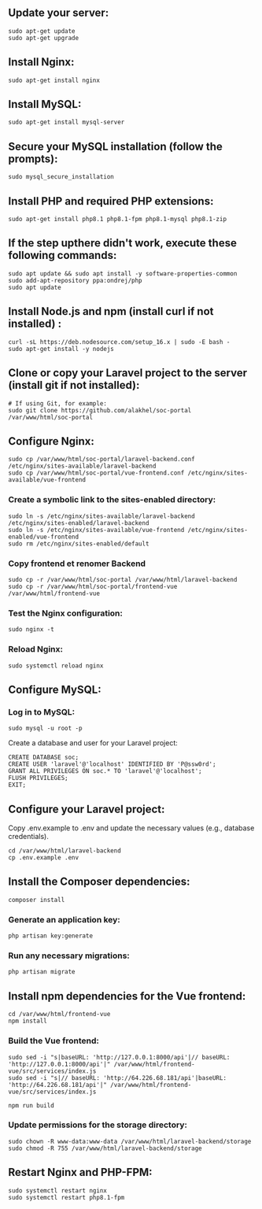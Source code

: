 ## Update your server:
```
sudo apt-get update
sudo apt-get upgrade
```

## Install Nginx:
```
sudo apt-get install nginx
```

## Install MySQL:
```
sudo apt-get install mysql-server
```

## Secure your MySQL installation (follow the prompts):
```
sudo mysql_secure_installation
```

## Install PHP and required PHP extensions:
```
sudo apt-get install php8.1 php8.1-fpm php8.1-mysql php8.1-zip
```

## If the step upthere didn't work, execute these following commands:
```
sudo apt update && sudo apt install -y software-properties-common 
sudo add-apt-repository ppa:ondrej/php 
sudo apt update
```

## Install Node.js and npm (install curl if not installed) :
```
curl -sL https://deb.nodesource.com/setup_16.x | sudo -E bash -
sudo apt-get install -y nodejs
```

## Clone or copy your Laravel project to the server (install git if not installed):
```
# If using Git, for example:
sudo git clone https://github.com/alakhel/soc-portal /var/www/html/soc-portal
```

## Configure Nginx:
```
sudo cp /var/www/html/soc-portal/laravel-backend.conf /etc/nginx/sites-available/laravel-backend
sudo cp /var/www/html/soc-portal/vue-frontend.conf /etc/nginx/sites-available/vue-frontend
```

### Create a symbolic link to the sites-enabled directory:
```
sudo ln -s /etc/nginx/sites-available/laravel-backend /etc/nginx/sites-enabled/laravel-backend
sudo ln -s /etc/nginx/sites-available/vue-frontend /etc/nginx/sites-enabled/vue-frontend
sudo rm /etc/nginx/sites-enabled/default
```
### Copy frontend et renomer Backend
```
sudo cp -r /var/www/html/soc-portal /var/www/html/laravel-backend
sudo cp -r /var/www/html/soc-portal/frontend-vue /var/www/html/frontend-vue
```
### Test the Nginx configuration:
```
sudo nginx -t
```

### Reload Nginx:
```
sudo systemctl reload nginx
```

## Configure MySQL:
### Log in to MySQL:
```
sudo mysql -u root -p
```

Create a database and user for your Laravel project:
```
CREATE DATABASE soc;
CREATE USER 'laravel'@'localhost' IDENTIFIED BY 'P@ssw0rd';
GRANT ALL PRIVILEGES ON soc.* TO 'laravel'@'localhost';
FLUSH PRIVILEGES;
EXIT;
```

## Configure your Laravel project:
Copy .env.example to .env and update the necessary values (e.g., database credentials).
```
cd /var/www/html/laravel-backend
cp .env.example .env
```

## Install the Composer dependencies:
```
composer install
```

### Generate an application key:
```
php artisan key:generate
```

### Run any necessary migrations:
```
php artisan migrate
```
## Install npm dependencies for the Vue frontend:
```
cd /var/www/html/frontend-vue
npm install
```

### Build the Vue frontend:
```
sudo sed -i "s|baseURL: 'http://127.0.0.1:8000/api'|// baseURL: 'http://127.0.0.1:8000/api'|" /var/www/html/frontend-vue/src/services/index.js
sudo sed -i "s|// baseURL: 'http://64.226.68.181/api'|baseURL: 'http://64.226.68.181/api'|" /var/www/html/frontend-vue/src/services/index.js

npm run build
```

### Update permissions for the storage directory:
```
sudo chown -R www-data:www-data /var/www/html/laravel-backend/storage
sudo chmod -R 755 /var/www/html/laravel-backend/storage
```

## Restart Nginx and PHP-FPM:
```
sudo systemctl restart nginx
sudo systemctl restart php8.1-fpm
```
